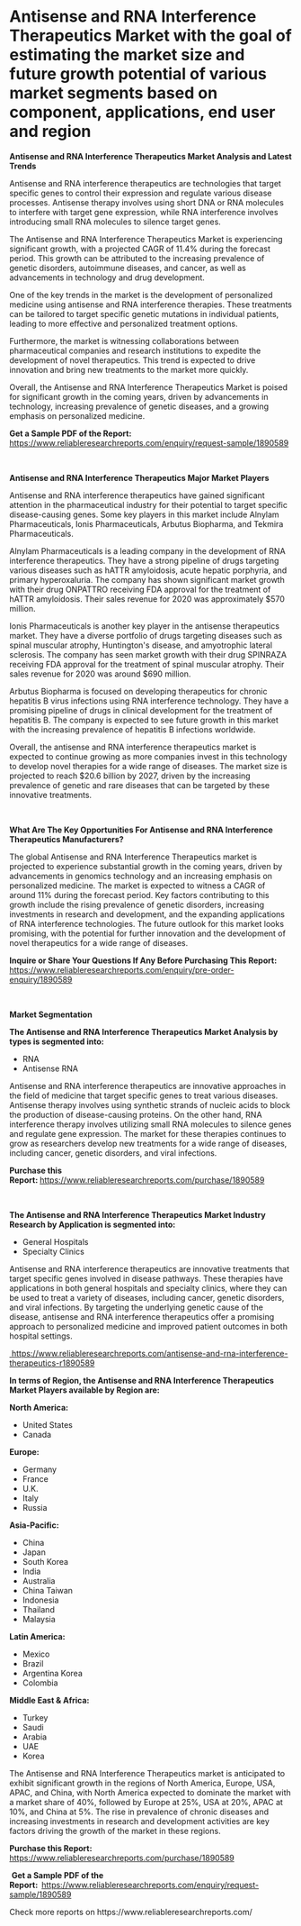 <p><h1>Antisense and RNA Interference Therapeutics Market with the goal of estimating the market size and future growth potential of various market segments based on component, applications, end user and region</h1></p><p><strong>Antisense and RNA Interference Therapeutics Market Analysis and Latest Trends</strong></p>
<p><p>Antisense and RNA interference therapeutics are technologies that target specific genes to control their expression and regulate various disease processes. Antisense therapy involves using short DNA or RNA molecules to interfere with target gene expression, while RNA interference involves introducing small RNA molecules to silence target genes.</p><p>The Antisense and RNA Interference Therapeutics Market is experiencing significant growth, with a projected CAGR of 11.4% during the forecast period. This growth can be attributed to the increasing prevalence of genetic disorders, autoimmune diseases, and cancer, as well as advancements in technology and drug development.</p><p>One of the key trends in the market is the development of personalized medicine using antisense and RNA interference therapies. These treatments can be tailored to target specific genetic mutations in individual patients, leading to more effective and personalized treatment options.</p><p>Furthermore, the market is witnessing collaborations between pharmaceutical companies and research institutions to expedite the development of novel therapeutics. This trend is expected to drive innovation and bring new treatments to the market more quickly.</p><p>Overall, the Antisense and RNA Interference Therapeutics Market is poised for significant growth in the coming years, driven by advancements in technology, increasing prevalence of genetic diseases, and a growing emphasis on personalized medicine.</p></p>
<p><strong>Get a Sample PDF of the Report:&nbsp;</strong> <a href="https://www.reliableresearchreports.com/enquiry/request-sample/1890589">https://www.reliableresearchreports.com/enquiry/request-sample/1890589</a></p>
<p>&nbsp;</p>
<p><strong>Antisense and RNA Interference Therapeutics Major Market Players</strong></p>
<p><p>Antisense and RNA interference therapeutics have gained significant attention in the pharmaceutical industry for their potential to target specific disease-causing genes. Some key players in this market include Alnylam Pharmaceuticals, Ionis Pharmaceuticals, Arbutus Biopharma, and Tekmira Pharmaceuticals.</p><p>Alnylam Pharmaceuticals is a leading company in the development of RNA interference therapeutics. They have a strong pipeline of drugs targeting various diseases such as hATTR amyloidosis, acute hepatic porphyria, and primary hyperoxaluria. The company has shown significant market growth with their drug ONPATTRO receiving FDA approval for the treatment of hATTR amyloidosis. Their sales revenue for 2020 was approximately $570 million.</p><p>Ionis Pharmaceuticals is another key player in the antisense therapeutics market. They have a diverse portfolio of drugs targeting diseases such as spinal muscular atrophy, Huntington's disease, and amyotrophic lateral sclerosis. The company has seen market growth with their drug SPINRAZA receiving FDA approval for the treatment of spinal muscular atrophy. Their sales revenue for 2020 was around $690 million.</p><p>Arbutus Biopharma is focused on developing therapeutics for chronic hepatitis B virus infections using RNA interference technology. They have a promising pipeline of drugs in clinical development for the treatment of hepatitis B. The company is expected to see future growth in this market with the increasing prevalence of hepatitis B infections worldwide.</p><p>Overall, the antisense and RNA interference therapeutics market is expected to continue growing as more companies invest in this technology to develop novel therapies for a wide range of diseases. The market size is projected to reach $20.6 billion by 2027, driven by the increasing prevalence of genetic and rare diseases that can be targeted by these innovative treatments.</p></p>
<p>&nbsp;</p>
<p><strong>What Are The Key Opportunities For Antisense and RNA Interference Therapeutics Manufacturers?</strong></p>
<p><p>The global Antisense and RNA Interference Therapeutics market is projected to experience substantial growth in the coming years, driven by advancements in genomics technology and an increasing emphasis on personalized medicine. The market is expected to witness a CAGR of around 11% during the forecast period. Key factors contributing to this growth include the rising prevalence of genetic disorders, increasing investments in research and development, and the expanding applications of RNA interference technologies. The future outlook for this market looks promising, with the potential for further innovation and the development of novel therapeutics for a wide range of diseases.</p></p>
<p><strong>Inquire or Share Your Questions If Any Before Purchasing This Report:</strong> <a href="https://www.reliableresearchreports.com/enquiry/pre-order-enquiry/1890589">https://www.reliableresearchreports.com/enquiry/pre-order-enquiry/1890589</a></p>
<p>&nbsp;</p>
<p><strong>Market Segmentation</strong></p>
<p><strong>The Antisense and RNA Interference Therapeutics Market Analysis by types is segmented into:</strong></p>
<p><ul><li>RNA</li><li>Antisense RNA</li></ul></p>
<p><p>Antisense and RNA interference therapeutics are innovative approaches in the field of medicine that target specific genes to treat various diseases. Antisense therapy involves using synthetic strands of nucleic acids to block the production of disease-causing proteins. On the other hand, RNA interference therapy involves utilizing small RNA molecules to silence genes and regulate gene expression. The market for these therapies continues to grow as researchers develop new treatments for a wide range of diseases, including cancer, genetic disorders, and viral infections.</p></p>
<p><strong>Purchase this Report:&nbsp;</strong><a href="https://www.reliableresearchreports.com/purchase/1890589">https://www.reliableresearchreports.com/purchase/1890589</a></p>
<p>&nbsp;</p>
<p><strong>The Antisense and RNA Interference Therapeutics Market Industry Research by Application is segmented into:</strong></p>
<p><ul><li>General Hospitals</li><li>Specialty Clinics</li></ul></p>
<p><p>Antisense and RNA interference therapeutics are innovative treatments that target specific genes involved in disease pathways. These therapies have applications in both general hospitals and specialty clinics, where they can be used to treat a variety of diseases, including cancer, genetic disorders, and viral infections. By targeting the underlying genetic cause of the disease, antisense and RNA interference therapeutics offer a promising approach to personalized medicine and improved patient outcomes in both hospital settings.</p></p>
<p><a href="https://www.reliableresearchreports.com/antisense-and-rna-interference-therapeutics-r1890589">&nbsp;https://www.reliableresearchreports.com/antisense-and-rna-interference-therapeutics-r1890589</a></p>
<p><strong>In terms of Region, the Antisense and RNA Interference Therapeutics Market Players available by Region are:</strong></p>
<p>
    <p> <strong> North America: </strong>
        <ul>
            <li>United States</li>
            <li>Canada</li>
        </ul>
        </p> 
    <p> <strong> Europe: </strong>
        <ul>
            <li>Germany</li>
            <li>France</li>
            <li>U.K.</li>
            <li>Italy</li>
            <li>Russia</li>
        </ul>
        </p> 
    <p> <strong> Asia-Pacific: </strong>
        <ul>
            <li>China</li>
            <li>Japan</li>
            <li>South Korea</li>
            <li>India</li>
            <li>Australia</li>
            <li>China Taiwan</li>
            <li>Indonesia</li>
            <li>Thailand</li>
            <li>Malaysia</li>
        </ul>
        </p> 
    <p> <strong> Latin America: </strong>
        <ul>
            <li>Mexico</li>
            <li>Brazil</li>
            <li>Argentina Korea</li>
            <li>Colombia</li>
        </ul>
        </p> 
    <p> <strong> Middle East & Africa: </strong>
        <ul>
            <li>Turkey</li>
            <li>Saudi</li>
            <li>Arabia</li>
            <li>UAE</li>
            <li>Korea</li>
        </ul>
    </p>
    </p>
<p><p>The Antisense and RNA Interference Therapeutics market is anticipated to exhibit significant growth in the regions of North America, Europe, USA, APAC, and China, with North America expected to dominate the market with a market share of 40%, followed by Europe at 25%, USA at 20%, APAC at 10%, and China at 5%. The rise in prevalence of chronic diseases and increasing investments in research and development activities are key factors driving the growth of the market in these regions.</p></p>
<p><strong>Purchase this Report: </strong><a href="https://www.reliableresearchreports.com/purchase/1890589">https://www.reliableresearchreports.com/purchase/1890589</a></p>
<p>&nbsp;<strong>Get a Sample PDF of the Report:&nbsp;&nbsp;</strong><a href="https://www.reliableresearchreports.com/enquiry/request-sample/1890589">https://www.reliableresearchreports.com/enquiry/request-sample/1890589</a></p>
<p><strong></strong></p>
<p>Check more reports on https://www.reliableresearchreports.com/</p>